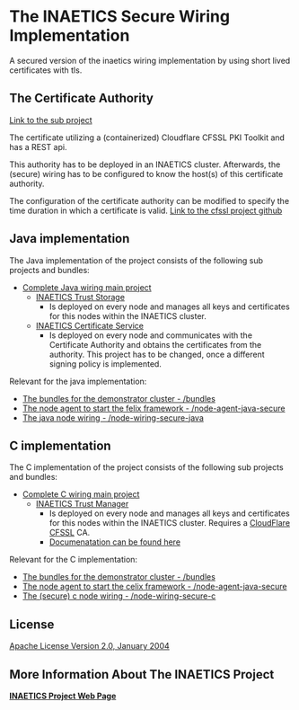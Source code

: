 # The INAETICS Secure Wiring Implementation
A secured version of the inaetics wiring implementation by using short lived certificates with tls.

## The Certificate Authority
[Link to the sub project](/inaetics-ca) 

The certificate utilizing a (containerized) Cloudflare CFSSL PKI Toolkit and has a REST api. 

This authority has to be deployed in an INAETICS cluster. Afterwards, the (secure) wiring has to be configured to know the host(s) of this certificate authority. 

The configuration of the certificate authority can be modified to specify the time duration in which a certificate is valid. 
[Link to the cfssl project github](https://github.com/cloudflare/cfssl)


## Java implementation

The Java implementation of the project consists of the following sub projects and bundles:
- [Complete Java wiring main project](node-wiring-secure-c)
  - [INAETICS Trust Storage](node-wiring-secure-java/org.inaetics.truststorage)
    - Is deployed on every node and manages all keys and certificates for this nodes within the INAETICS cluster.
  - [INAETICS Certificate Service](node-wiring-secure-java/org.inaetics.certificateservice)
    - Is deployed on every node and communicates with the Certificate Authority and obtains the certificates from the authority. This project has to be changed, once a different signing policy is implemented.

Relevant for the java implementation:
- [The bundles for the demonstrator cluster - /bundles](bundles)
- [The node agent to start the felix framework - /node-agent-java-secure](node-agent-java-secure)
- [The java node wiring - /node-wiring-secure-java](node-wiring-secure-java)

## C implementation

The C implementation of the project consists of the following sub projects and bundles:
- [Complete C wiring main project](node-wiring-secure-c)
  - [INAETICS Trust Manager](node-wiring-secure-c/node-wiring/trust_manager)
    - Is deployed on every node and manages all keys and certificates for this nodes within the INAETICS cluster. Requires a [CloudFlare CFSSL] CA.
    - [Documenatation can be found here](node-wiring-secure-c/node-wiring/trust_manager/README.MD)

Relevant for the C implementation:
- [The bundles for the demonstrator cluster - /bundles](bundles)
- [The node agent to start the celix framework - /node-agent-java-secure](node-agent-c-secure)
- [The (secure) c node wiring - /node-wiring-secure-c](node-wiring-secure-c)

License
----
[Apache License Version 2.0, January 2004]

More Information About The INAETICS Project
----
**[INAETICS Project Web Page]**

[//]: # (date: March, 2016 author: INAETICS Project Team, Martin Gaida)

   [CloudFlare CFSSL]: <https://github.com/cloudflare/cfssl>
   [Apache License Version 2.0, January 2004]: <https://github.com/INAETICS/Documentation/blob/master/LICENSE>
   [INAETICS Project Web Page]: <http://www.inaetics.org/>
   [INAETICS Celix Node Agent]: <https://github.com/INAETICS/node-agent-c>

